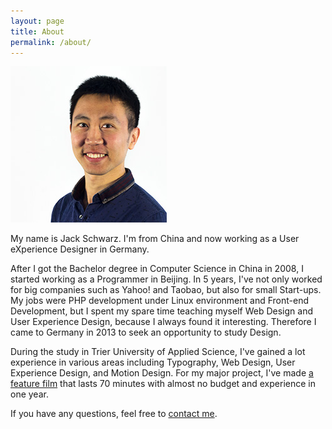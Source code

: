 ```yaml
---
layout: page
title: About
permalink: /about/
---
```


<div class="portrait">
  <img src="/assets/img/photo.jpg" class="portrait" alt="Portrait">
</div>

My name is Jack Schwarz. I'm from China and now working as a User eXperience Designer in Germany.

After I got the Bachelor degree in Computer Science in China in 2008, I started working as a Programmer in Beijing. In 5 years, I've not only worked for big companies such as Yahoo! and Taobao, but also for small Start-ups. My jobs were PHP development under Linux environment and Front-end Development, but I spent my spare time teaching myself Web Design and User Experience Design, because I always found it interesting. Therefore I came to Germany in 2013 to seek an opportunity to study Design.

During the study in Trier University of Applied Science, I've gained a lot experience in various areas including Typography, Web Design, User Experience Design, and Motion Design. For my major project, I've made [a feature film](https://youtu.be/cBNyYMzHyOw) that lasts 70 minutes with almost no budget and experience in one year.

If you have any questions, feel free to [contact me](/contact/). 
